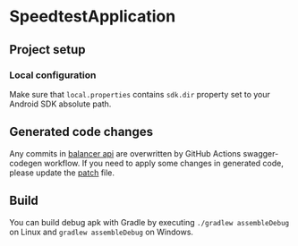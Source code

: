 # SpeedtestApplication

## Project setup

### Local configuration

Make sure that `local.properties` contains `sdk.dir` property set to your Android SDK absolute path.

## Generated code changes

Any commits in [balancer api](./balancerApi) are overwritten by GitHub Actions swagger-codegen workflow.
If you need to apply some changes in generated code, please update the [patch](./.swagger-codegen-config/balancerApi.patch) file.

## Build

You can build debug apk with Gradle by executing `./gradlew assembleDebug` on Linux and `gradlew assembleDebug` on Windows.
